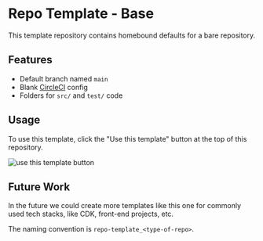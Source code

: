 # Repo Template - Base

This template repository contains homebound defaults for a bare repository.

## Features

- Default branch named `main`
- Blank [CircleCI](https://circleci.com/) config
- Folders for `src/` and `test/` code

## Usage

To use this template, click the "Use this template" button at the top of this
repository.

![use this template button](https://i.imgur.com/Kwx9Tyz.png)

## Future Work

In the future we could create more templates like this one for commonly used
tech stacks, like CDK, front-end projects, etc.

The naming convention is `repo-template_<type-of-repo>`.
